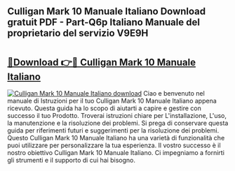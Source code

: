 ## Culligan Mark 10 Manuale Italiano Download gratuit PDF - Part-Q6p Italiano Manuale del proprietario del servizio V9E9H

# <h2><a href="http://dfaylpp.blite.top/?on=Culligan+Mark+10+Manuale+Italiano">🔗Download 👉🔴 Culligan Mark 10 Manuale Italiano</a></h2>

[![Culligan Mark 10 Manuale Italiano download](https://i.imgur.com/lujVjoI.png)](http://dfaylpp.blite.top/?on=Culligan+Mark+10+Manuale+Italiano)
Ciao e benvenuto nel manuale di Istruzioni per il tuo Culligan Mark 10 Manuale Italiano appena ricevuto. Questa guida ha lo scopo di aiutarti a capire e gestire con successo il tuo Prodotto. Troverai istruzioni chiare per L'installazione, L'uso, la manutenzione e la risoluzione dei problemi. Si prega di conservare questa guida per riferimenti futuri e suggerimenti per la risoluzione dei problemi. Questo Culligan Mark 10 Manuale Italiano ha una varietà di funzionalità che puoi utilizzare per personalizzare la tua esperienza. Il vostro successo è il nostro obiettivo Culligan Mark 10 Manuale Italiano. Ci impegniamo a fornirti gli strumenti e il supporto di cui hai bisogno.
